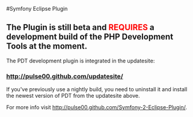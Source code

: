 #Symfony Eclipse Plugin

## The Plugin is still beta and <span style="color:red;">REQUIRES</span> a development build of the PHP Development Tools at the moment. 

The PDT development plugin is integrated in the updatesite:

### http://pulse00.github.com/updatesite/


If you've previously use a nightly build, you need to uninstall it and install the newest version of PDT from the updatesite above.


For more info visit http://pulse00.github.com/Symfony-2-Eclipse-Plugin/.